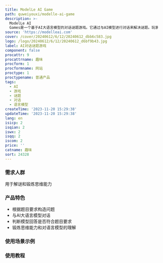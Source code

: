 ```yaml
---
title: ModelLe AI Game
path: quweiyouxi/modelle-ai-game
description: >-
  ModelLe AI
  Games是一个基于AI大语言模型的对话谜题游戏。它通过与AI模型进行对话来解决谜题。玩家需要根据问题的要求构造合适的问题，并根据模型的回答来判断是否通过谜题。游戏涵盖了多个章节和题目，每个题目都有不同的要求和限制。通过游戏，玩家可以锻炼自己的思维能力和对语言模型的理解。
source: 'https://modelleai.com'
cover: /cover/20240612/6/12/20240612_dbb6c583.jpg
logo: /logo/20240612/6/12/20240612_d6bf9b43.jpg
label: AI对话谜题游戏
component: false
procattr: 9
procattrname: 趣味
procform: 1
procformname: 网站
proctype: 1
proctypename: 普通产品
tags:
  - AI
  - 游戏
  - 谜题
  - 对话
  - 语言模型
createTime: '2023-11-20 15:29:38'
updateTime: '2023-11-20 15:29:38'
lang: en
isicp: 2
isqian: 2
iswx: 2
isqq: 2
iscom: 2
price: ''
catname: 趣味
sort: 24328
---
```




### 需求人群
用于解谜和锻炼思维能力

### 产品特色
- 根据题目要求构造问题
- 与AI大语言模型对话
- 判断模型回答是否符合题目要求
- 锻炼思维能力和对语言模型的理解

### 使用场景示例


### 使用教程


  
